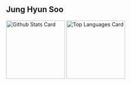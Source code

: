 Jung Hyun Soo
---

<!-- ![hyunsb's GitHub stats](https://github-readme-stats.vercel.app/api?username=hyunsb&show_icons=true&theme=github_dark) 
![hyunsb's github stats](https://github-readme-stats.vercel.app/api/top-langs/?username=hyunsb&show_icons=true&hide_border=true&title_color=004386&icon_color=004386&layout=compact)](https://github.com/hyunsb) -->

<!-- markdownlint-disable MD033 -->
<a href="https://github.com/anuraghazra/github-readme-stats#github-stats-card">
  <img
    src="https://github-readme-stats.vercel.app/api?username=hyunsb&hide_title=true&show_icons=true&include_all_commits=true&count_private=true&hide_border=true&theme=onedark&title_color=5f4b8b&text_color=f0eee9&icon_color=00abc0"
    alt="Github Stats Card"
    height="160"
/></a>

<a href="https://github.com/anuraghazra/github-readme-stats#top-languages-card">
  <img
    src="https://github-readme-stats.vercel.app/api/top-langs?username=hyunsb&hide=css,tex&hide_title=true&layout=compact&langs_count=8&hide_border=true&theme=onedark&title_color=5f4b8b&text_color=f0eee9&icon_color=00abc0"
    alt="Top Languages Card"
    height="160"
/></a>
